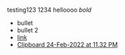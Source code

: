 testing123
1234
helloooo
*bold*
* bullet
* bullet 2
* [link](https://sidv.dev)
* [Clipboard 24-Feb-2022 at 11.32 PM](https://api.github.com/repos/BRO3886/wiki-v2/contents/App/README.md?ref=main)